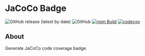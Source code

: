 # JaCoCo Badge

![GitHub release (latest by date)](https://img.shields.io/github/v/release/hoho4190/typescript-action)
![GitHub](https://img.shields.io/github/license/hoho4190/typescript-action?color=informational)
[![npm Build](https://github.com/hoho4190/typescript-action/actions/workflows/npm-build.yml/badge.svg)](https://github.com/hoho4190/typescript-action/actions/workflows/npm-build.yml)
[![codecov](https://codecov.io/gh/hoho4190/typescript-action/branch/main/graph/badge.svg?token=QXYVR5TF1R)](https://codecov.io/gh/hoho4190/typescript-action)

## About

Generate JaCoCo code coverage badge.

<br>